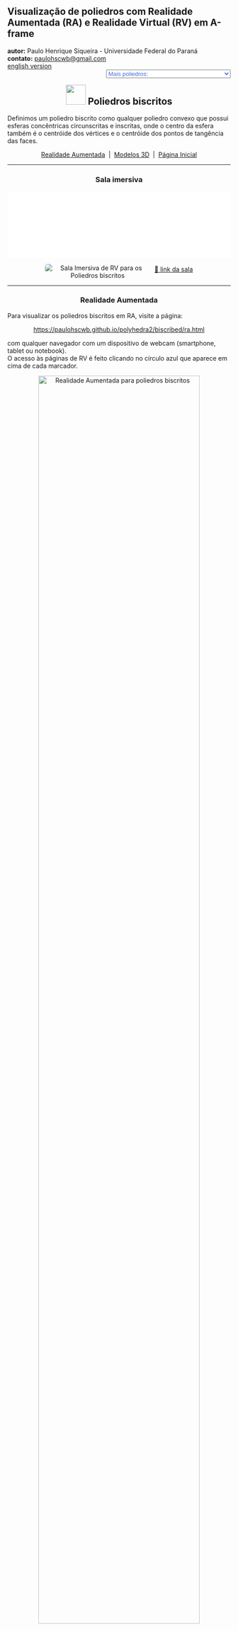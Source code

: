 <link rel="stylesheet" href="../../scripts/style.css">
<meta charset="utf-8">
<link rel="icon" type="image/png" href="../vr/salas/imagens/icone.png">
<h2>Visualização de poliedros com Realidade Aumentada (RA) e Realidade Virtual (RV) em A-frame</h2>
<b>autor:</b> Paulo Henrique Siqueira - Universidade Federal do Paraná
<br><b>contato:</b> <a href="#"> paulohscwb@gmail.com </a>
<br><a href="https://paulohscwb.github.io/polyhedra2/biscribed/">english version</a>
<form style="margin: 0 auto; float:right; text-align:right; width:100%; margin-bottom:15px;">
	<select id="url" onchange="urlHandler(this.value)" style="color:royalblue;">
		<option disabled selected>Mais poliedros:</option>
		<option value="../../ArchimedeanCatalanHulls/pt-br/">Cascos convexos de Arquimedes e Catalan</option>
		<option value="../../fractalplatonic/pt-br/">Fractais dos poliedros de Platão</option>
		<option value="../../fractalnonconvex/pt-br/">Fractais dos poliedros não convexos</option>
		<option value="../../fractalarchimedean/pt-br/">Fractais dos poliedros de Arquimedes</option>
		<option value="../../chamfered/pt-br/">Poliedros chanfrados</option>
		<option value="../../propellor/pt-br/">Poliedros de hélice</option>
		<option value="../../diamonds/pt-br/">Poliedros de diamante</option>
		<option disabled value="../../biscribed/pt-br/">Poliedros biscritos</option>
	</select>
</form>
<script>
function urlHandler(value) {                               
    window.location.assign(`${value}`);
}
</script>

<p id="p1"></p>
  <h2 align="center"><img src="../vr/salas/imagens/icone.png" style="margin-bottom:-10px" width="45"> Poliedros biscritos</h2>
  Definimos um poliedro biscrito como qualquer poliedro convexo que possui esferas concêntricas circunscritas e inscritas, onde o centro da esfera também é o centróide dos vértices e o centróide dos pontos de tangência das faces.
 <p align="center"><a href="#ra">Realidade Aumentada</a><span>&nbsp;&nbsp;|&nbsp;&nbsp;</span><a href="#m3d">Modelos 3D</a><span>&nbsp;&nbsp;|&nbsp;&nbsp;</span><a href="../../pt-br/">Página Inicial</a></p>
<hr>
 <h3 align="center">Sala imersiva</h3>
  <div class="embed-container"><iframe width="100%" src="../sala.htm" title="Sala Imersiva dos Poliedros biscritos" frameborder="0" loading="lazy"></iframe></div>
  <p align="center"><img align="middle" src="../../../cotadas/videos/biscribed.gif" style="max-width: 47%; border-radius:5px; margin-right:10px" loading="lazy" alt="Sala Imersiva de RV para os Poliedros biscritos"/><a href="../sala.htm" target="_blank">&#x1f517; link da sala</a></p>
  <hr>
  <h3 id="ra" align="center">Realidade Aumentada</h3>
  Para visualizar os poliedros biscritos em RA, visite a página:
<p align="center"><a href="../ra.html" class="raAR" target="_blank">https://paulohscwb.github.io/polyhedra2/biscribed/ra.html</a></p> 
com qualquer navegador com um dispositivo de webcam (smartphone, tablet ou notebook).
<br>O acesso às páginas de RV é feito clicando no círculo azul que aparece em cima de cada marcador.
<p align="center"><img style="border-radius:7px;" alt="Realidade Aumentada para poliedros biscritos" src="../ar/example.jpg" width="85%"></p>
<p align="center"><img src="../ar/chamfered.gif" alt="Realidade Aumentada para poliedros biscritos" style="max-width: 92%; border-radius:5px;" loading="lazy"/></p>
<hr>
<h3 id="m3d" align="center">Modelos 3D</h3>
<!-- <iframe width="560" height="315" style="max-width:100%" src="https://www.youtube.com/embed/videoseries?list=PLy0I_lGW8HxXlieaiv7p0PWdsNRWPbWRv" title="YouTube video player" frameborder="0" allow="accelerometer; autoplay; clipboard-write; encrypted-media; gyroscope; picture-in-picture; web-share" allowfullscreen></iframe> -->
<h4>1. Octaedro truncado biscrito</h4>
<a href="../vr/BiscribedTruncatedOctahedron.htm" target="_blank" title="modelo 3D" class="fotoA"><img src="../ar/77A.png" class="foto" alt="Octaedro Truncado Biscrito"></a><img src="../ar/77.png" class="qr">
 <br><br><br>Um octaedro truncado biscrito tem a forma do octaedro truncado, um dos poliedros Arquimedianos, mas não possui os hexágonos regulares. É o sólido dual do hexaedro tetrakis biscrito.
 <br><br><br><b>Faces:</b> 6 quadrados e 8 ditrígonos | <b>Arestas:</b> 36 | <b>Vértices:</b> 24. <a href="http://dmccooey.com/polyhedra/BiscribedNonChiral.html" target="_blank">Mais sobre...</a>
<a href="../ra.html" class="raAR" title="Realidade aumentada" target="_blank"></a>
<hr>
<h4>2. Hexaedro tetrakis biscrito</h4>
<a href="../vr/BiscribedTetrakisHexahedron.htm" target="_blank" title="modelo 3D" class="fotoA"><img src="../ar/78A.png" class="foto" alt="Hexaedro tetrakis biscrito"></a><img src="../ar/78.png" class="qr">
 <br><br><br>Um hexaedro tetrakis biscrito tem a forma do hexaedro tetrakis, um dos poliedros de Catalan, mas as medidas das arestas são diferentes. É o sólido dual do octaedro truncado biscrito.
 <br><br><br><b>Faces:</b> 24 triângulos isósceles | <b>Arestas:</b> 36 | <b>Vértices:</b> 14. <a href="http://dmccooey.com/polyhedra/BiscribedNonChiral.html" target="_blank">Mais sobre...</a>
<a href="../ra.html" class="raAR" title="Realidade aumentada" target="_blank"></a>
<hr> 
<h4>3. Cuboctaedro truncado biscrito</h4>
<a href="../vr/BiscribedTruncatedCuboctahedron.htm" target="_blank" title="modelo 3D" class="fotoA"><img src="../ar/79A.png" class="foto" alt="Cuboctaedro truncado biscrito"></a><img src="../ar/79.png" class="qr">
 <br><br><br>Um cuboctaedro truncado biscrito tem a forma do cuboctaedro truncado, um dos poliedros de Arquimedes, mas não possui faces regulares. É o sólido dual do dodecaedro disdyakis biscrito.
 <br><br><br><b>Faces:</b> 12 retângulos, 8 ditrígonos e 6 ditetrágonos | <b>Arestas:</b> 72 | <b>Vértices:</b> 48. <a href="http://dmccooey.com/polyhedra/BiscribedNonChiral.html" target="_blank">Mais sobre...</a>
<a href="../ra.html" class="raAR" title="Realidade aumentada" target="_blank"></a>
<hr>
<h4>4. Dodecaedro disdiakis biscrito</h4>
<a href="../vr/BiscribedDisdyakisDodecahedron.htm" target="_blank" title="modelo 3D" class="fotoA"><img src="../ar/80A.png" class="foto" alt="Dodecaedro disdiakis biscrito"></a><img src="../ar/80.png" class="qr">
  <br><br><br>Um dodecaedro disdiakis biscrito tem a forma do dodecaedro disdiakis, um dos poliedros de Catalan, mas as medidas das arestas são diferentes. É o sólido dual do cuboctaedro truncado biscrito.
 <br><br><br><b>Faces:</b> 48 triângulos acutângulos | <b>Arestas:</b> 72 | <b>Vértices:</b> 26. <a href="http://dmccooey.com/polyhedra/BiscribedNonChiral.html" target="_blank">Mais sobre...</a>
<a href="../ra.html" class="raAR" title="Realidade aumentada" target="_blank"></a>
<hr>
<h4>5. Icosaedro truncado biscrito</h4>
<a href="../vr/BiscribedTruncatedIcosahedron.htm" target="_blank" title="modelo 3D" class="fotoA"><img src="../ar/81A.png" class="foto" alt="Icosaedro truncado biscrito"></a><img src="../ar/81.png" class="qr">
  <br><br><br>Um icosaedro truncado biscrito tem a forma do icosaedro truncado, um dos poliedros de Arquimedes, mas não possui hexágonos regulares. É o sólido dual do dodecaedro pentakis biscrito.
 <br><br><br><b>Faces:</b> 12 pentágonos regulares e 20 ditrígonos | <b>Arestas:</b> 90 | <b>Vértices:</b> 60. <a href="http://dmccooey.com/polyhedra/BiscribedNonChiral.html" target="_blank">Mais sobre...</a>
<a href="../ra.html" class="raAR" title="Realidade aumentada" target="_blank"></a>
<hr>
<h4>6. Dodecaedro pentakis biscrito</h4>
<a href="../vr/BiscribedPentakisDodecahedron.htm" target="_blank" title="modelo 3D" class="fotoA"><img src="../ar/82A.png" class="foto" alt="dodecaedro pentakis biscrito"></a><img src="../ar/82.png" class="qr">
 <br><br><br>Um dodecaedro pentakis biscrito tem a forma do dodecaedro pentakis, um dos poliedros de Catalan, mas as medidas das arestas são diferentes. É o sólido dual do icosaedro truncado biscrito.
 <br><br><br><b>Faces:</b> 60 triângulos isósceles | <b>Arestas:</b> 90 | <b>Vértices:</b> 32. <a href="http://dmccooey.com/polyhedra/BiscribedNonChiral.html" target="_blank">Mais sobre...</a>
<a href="../ra.html" class="raAR" title="Realidade aumentada" target="_blank"></a>
<hr>
<h4>7. Icosidodecaedro truncado biscrito</h4>
<a href="../vr/BiscribedTruncatedIcosidodecahedron.htm" target="_blank" title="modelo 3D" class="fotoA"><img src="../ar/83A.png" class="foto" alt="Icosidodecaedro truncado biscrito"></a><img src="../ar/83.png" class="qr">
  <br><br><br>Um icosidodecaedro truncado biscrito tem a forma do icosidodecaedro truncado, um dos poliedros de Arquimedes, mas não possui faces regulares. É o sólido dual do triacontaedro disdiakis biscrito.
 <br><br><br><b>Faces:</b> 30 retângulos, 20 ditrígonos e 12 dipentágonos | <b>Arestas:</b> 180 | <b>Vértices:</b> 120. <a href="http://dmccooey.com/polyhedra/BiscribedNonChiral.html" target="_blank">Mais sobre...</a>
<a href="../ra.html" class="raAR" title="Realidade aumentada" target="_blank"></a>
<hr>
<h4>8. Triacontaedro disdiakis biscrito</h4>
<a href="../vr/BiscribedDisdyakisTriacontahedron.htm" target="_blank" title="modelo 3D" class="fotoA"><img src="../ar/84A.png" class="foto" alt="triacontaedro disdiakis biscrito"></a><img src="../ar/84.png" class="qr">
 <br><br><br>Um triacontaedro disdiakis biscrito tem a forma do triacontaedro disdiakis, um dos poliedros de Catalan, mas as medidas das arestas são diferentes. É o sólido dual do icosidodecaedro truncado biscrito.
 <br><br><br><b>Faces:</b> 120 triângulos acutângulos | <b>Arestas:</b> 180 | <b>Vértices:</b> 62. <a href="http://dmccooey.com/polyhedra/BiscribedNonChiral.html" target="_blank">Mais sobre...</a>
<a href="../ra.html" class="raAR" title="Realidade aumentada" target="_blank"></a>
<hr>
<h4>9. Cubo snub biscrito</h4>
<a href="../vr/BiscribedSnubCube.htm" target="_blank" title="modelo 3D" class="fotoA"><img src="../ar/85A.png" class="foto" alt="Cubo snub biscrito"></a><img src="../ar/85.png" class="qr">
 <br><br><br>Um cubo snub biscrito tem a forma do cubo snub, um dos poliedros de Arquimedes, mas as medidas das arestas são diferentes. É o sólido dual do icositetraedro pentagonal biscrito.
 <br><br><br><b>Faces:</b> 8 triângulos equiláteros, 24 triângulos acutângulos e 6 quadrados | <b>Arestas:</b> 60 | <b>Vértices:</b> 24. <a href="http://dmccooey.com/polyhedra/BiscribedChiral.html" target="_blank">Mais sobre...</a>
<a href="../ra.html" class="raAR" title="Realidade aumentada" target="_blank"></a>
<hr>
<h4>10. Icositetraedro pentagonal biscrito</h4>
<a href="../vr/BiscribedPentagonalIcositetrahedron.htm" target="_blank" title="modelo 3D" class="fotoA"><img src="../ar/86A.png" class="foto" alt="icositetraedro pentagonal biscrito"></a><img src="../ar/86.png" class="qr">
 <br><br><br>Um icositetraedro pentagonal biscrito tem a forma do icositetraedro pentagonal, um dos poliedros de Catalan, mas as medidas das arestas são diferentes. É o sólido dual do cubo snub biscrito.
 <br><br><br><b>Faces:</b> 24 pentágonos irregulares | <b>Arestas:</b> 60 | <b>Vértices:</b> 38. <a href="http://dmccooey.com/polyhedra/BiscribedChiral.html" target="_blank">Mais sobre...</a>
<a href="../ra.html" class="raAR" title="Realidade aumentada" target="_blank"></a>
<p class="topop"><a href="#p1" class="topo">voltar ao topo</a></p>
<hr>
<h4>11. Dodecaedro snub biscrito</h4>
<a href="../vr/BiscribedSnubDodecahedron.htm" target="_blank" title="modelo 3D" class="fotoA"><img src="../ar/87A.png" class="foto" alt="Dodecaedro snub biscrito"></a><img src="../ar/87.png" class="qr">
 <br><br><br>Um dodecaedro snub biscrito tem a forma do dodecaedro snub, um dos poliedros de Arquimedes, mas as medidas das arestas são diferentes. É o sólido dual do hexecontaedro pentagonal biscrito.
 <br><br><br><b>Faces:</b> 20 triângulos equiláteros, 60 triângulos acutângulos e 12 pentágonos regulares | <b>Arestas:</b> 150 | <b>Vértices:</b> 60. <a href="http://dmccooey.com/polyhedra/BiscribedChiral.html" target="_blank">Mais sobre...</a>
<a href="../ra.html" class="raAR" title="Realidade aumentada" target="_blank"></a>
<hr>
<h4>12. Hexecontaedro pentagonal biscrito</h4>
<a href="../vr/BiscribedPentagonalHexecontahedron.htm" target="_blank" title="modelo 3D" class="fotoA"><img src="../ar/88A.png" class="foto" alt="Hexecontaedro pentagonal biscrito"></a><img src="../ar/88.png" class="qr">
 <br><br><br>Um hexecontaedro pentagonal biscrito tem a forma do hexecontaedro pentagonal, um dos poliedros de Catalan, mas as medidas das arestas são diferentes. É o sólido dual do dodecaedro snub biscrito.
 <br><br><br><b>Faces:</b> 60 pentágonos irregulares | <b>Arestas:</b> 150 | <b>Vértices:</b> 92. <a href="http://dmccooey.com/polyhedra/BiscribedChiral.html" target="_blank">Mais sobre...</a>
<a href="../ra.html" class="raAR" title="Realidade aumentada" target="_blank"></a>
<hr>
<h4>13. Octaedro de hélice ortotruncado biscrito</h4>
<a href="../vr/BiscribedOrthotruncatedPropelloOctahedron.htm" target="_blank" title="modelo 3D" class="fotoA"><img src="../ar/89A.png" class="foto" alt="octaedro de hélice ortotruncado biscrito"></a><img src="../ar/89.png" class="qr">
 <br><br><br>Um octaedro de hélice ortotruncado biscrito tem a forma do octaedro de hélice ortotruncado, mas as medidas das arestas são diferentes. É o sólido dual do cubo ortokis de hélice biscrito.
 <br><br><br><b>Faces:</b> 8 triângulos equiláteros, 6 quadrados e 24 pentágonos irregulares | <b>Arestas:</b> 84 | <b>Vértices:</b> 48. <a href="http://dmccooey.com/polyhedra/BiscribedChiral.html" target="_blank">Mais sobre...</a>
<a href="../ra.html" class="raAR" title="Realidade aumentada" target="_blank"></a>
<hr>
<h4>14. Cubo ortokis de hélice biscrito</h4>
<a href="../vr/BiscribedOrthokisPropelloCube.htm" target="_blank" title="modelo 3D" class="fotoA"><img src="../ar/90A.png" class="foto" alt="cubo ortokis de hélice biscrito"></a><img src="../ar/90.png" class="qr">
 <br><br><br>Um cubo ortokis de hélice biscrito tem a forma do cubo ortokis de hélice, mas as medidas das arestas são diferentes. É o sólido dual do octaedro de hélice ortotruncado biscrito.
 <br><br><br><b>Faces:</b> 24 triângulos isósceles e 24 tetrágonos irregulares | <b>Arestas:</b> 84 | <b>Vértices:</b> 38. <a href="http://dmccooey.com/polyhedra/BiscribedChiral.html" target="_blank">Mais sobre...</a>
<a href="../ra.html" class="raAR" title="Realidade aumentada" target="_blank"></a>
<hr>
<h4>15. Icosaedro de hélice ortotruncado biscrito</h4>
<a href="../vr/BiscribedOrthotruncatedPropelloIcosahedron.htm" target="_blank" title="modelo 3D" class="fotoA"><img src="../ar/91A.png" class="foto" alt="icosaedro de hélice ortotruncado biscrito"></a><img src="../ar/91.png" class="qr">
 <br><br><br>Um icosaedro de hélice ortotruncado biscrito tem a forma do icosaedro de hélice ortotruncado, mas as medidas das arestas são diferentes. É o sólido dual do dodecaedro ortokis de hélice biscrito.
 <br><br><br><b>Faces:</b> 20 triângulos equiláteros, 60 pentágonos irregulares e 12 pentágonos regulares | <b>Arestas:</b> 210 | <b>Vértices:</b> 84. <a href="http://dmccooey.com/polyhedra/BiscribedChiral.html" target="_blank">Mais sobre...</a>
<a href="../ra.html" class="raAR" title="Realidade aumentada" target="_blank"></a>
<hr>
<h4>16. Dodecaedro ortokis de hélice biscrito</h4>
<a href="../vr/BiscribedOrthokisPropelloDodecahedron.htm" target="_blank" title="modelo 3D" class="fotoA"><img src="../ar/92A.png" class="foto" alt="dodecaedro ortokis de hélice biscrito"></a><img src="../ar/92.png" class="qr">
 <br><br><br>Um dodecaedro ortokis de hélice biscrito tem a forma do dodecaedro ortokis de hélice, mas as medidas das arestas são diferentes. É o sólido dual do icosaedro de hélice ortotruncado biscrito.
 <br><br><br><b>Faces:</b> 60 triângulos isósceles e 60 tetrágonos irregulares | <b>Arestas:</b> 210 | <b>Vértices:</b> 92. <a href="http://dmccooey.com/polyhedra/BiscribedChiral.html" target="_blank">Mais sobre...</a>
<a href="../ra.html" class="raAR" title="Realidade aumentada" target="_blank"></a>
<p class="topop"><a href="#p1" class="topo">voltar ao topo</a></p>
<hr>

<br><a rel="license" href="http://creativecommons.org/licenses/by-nc-nd/4.0/"><img alt="Licença Creative Commons" style="border-width:0" src="https://i.creativecommons.org/l/by-nc-nd/4.0/88x31.png" loading="lazy"/></a><br /><span xmlns:dct="http://purl.org/dc/terms/" property="dct:title">Biscribed polyhedra - Visualization of polyhedra with Augmented Reality and Virtual Reality</span> de <a xmlns:cc="http://creativecommons.org/ns#" href="https://paulohscwb.github.io/polyhedra2/biscribed/pt-br/" property="cc:attributionName" rel="cc:attributionURL">Paulo Henrique Siqueira</a> está licenciado com uma Licença <a rel="license" href="http://creativecommons.org/licenses/by-nc-nd/4.0/">Creative Commons Atribuição-NãoComercial-SemDerivações 4.0 Internacional</a>.

<h4>Como citar este trabalho:</h4> 
<p>Siqueira, P.H., "Biscribed polyhedra - Visualization of polyhedra with Augmented Reality and Virtual Reality". Disponível em: <https://paulohscwb.github.io/polyhedra2/biscribed/pt-br/>, Maio de 2024.</p>
<!--<a target="_blank" href="https://doi.org/10.5281/zenodo.8272770"><img src="https://zenodo.org/badge/DOI/10.5281/zenodo.8272770.svg" alt="DOI"></a>-->
<br><br><b>Referências:</b>
<br>Weisstein, Eric W. "Archimedean Solid" From MathWorld-A Wolfram Web Resource. <a href="http://mathworld.wolfram.com/ArchimedeanSolid.html" target="_blank">http://mathworld.wolfram.com/ArchimedeanSolid.html</a>
<br>Weisstein, Eric W. "Platonic Solid" From MathWorld-A Wolfram Web Resource. <a href="http://mathworld.wolfram.com/PlatonicSolid.html" target="_blank">http://mathworld.wolfram.com/PlatonicSolid.html</a>
<br>Weisstein, Eric W. "Archimedean Dual" From MathWorld-A Wolfram Web Resource. <a href="https://mathworld.wolfram.com/ArchimedeanDual.html" target="_blank">https://mathworld.wolfram.com/ArchimedeanDual.html</a>
<br>Weisstein, Eric W. "Uniform Polyhedron." From MathWorld--A Wolfram Web Resource. <a href="https://mathworld.wolfram.com/UniformPolyhedron.html" target="_blank">https://mathworld.wolfram.com/UniformPolyhedron.html</a>
<br>Wikipedia <a href="https://en.wikipedia.org/wiki/Archimedean_solid" target="_blank">https://en.wikipedia.org/wiki/Archimedean_solid</a>
<br>Wikipedia <a href="https://en.wikipedia.org/wiki/en.wikipedia.org/wiki/Platonic_solid" target="_blank">https://en.wikipedia.org/wiki/Platonic_solid</a>
<br>McCooey, David I. "Visual Polyhedra". <a href="http://dmccooey.com/polyhedra/" target="_blank">http://dmccooey.com/polyhedra/</a>
